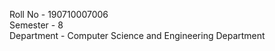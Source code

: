 Roll No - 190710007006 </br>
Semester - 8 </br>
Department - Computer Science and Engineering Department
